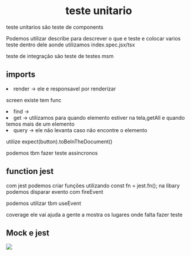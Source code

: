 
<h1 align="center"> teste unitario </h1>
<p> teste unitarios são teste de components </p>
<p> Podemos utilizar describe para descrever o que e teste e colocar varios teste dentro dele 
aonde utilizamos index.spec.jsx/tsx </p>
<p> teste de integração são teste de testes msm </p>

<h2>imports </h2>

<li> render -> ele e responsavel por renderizar </li>
<p> screen existe tem func </p>
<li>find ->
<li>get -> utilizamos para quando elemento estiver na tela,getAll e quando temos mais de um elemento
<li>query -> ele não levanta caso não encontre o elemento

<p> utilize expect(button).toBeInTheDocument()
<p> podemos tbm fazer teste assincronos 

<h2> function jest </h2>

<p> com jest podemos criar funções utilizando const fn = jest.fn();
na libary podemos disparar evento com fireEvent </p>
<p> podemos utilizar tbm useEvent 
<p> coverage ele vai ajuda a gente a mostra os lugares onde falta fazer teste 

<h2> Mock e jest </h2>

<img src="./img/mockTeste.png">

